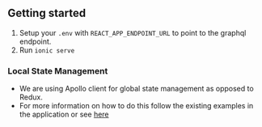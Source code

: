 ## Getting started

1. Setup your `.env` with `REACT_APP_ENDPOINT_URL` to point to the graphql endpoint.
2. Run `ionic serve`

### Local State Management

- We are using Apollo client for global state management as opposed to Redux.
- For more information on how to do this follow the existing examples in the application or see [here](https://www.apollographql.com/docs/react/data/local-state/)
